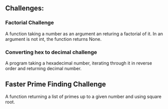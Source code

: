 ## Challenges: 

### Factorial Challenge 
A function taking a number as an argument an returing a factorial of it. In an argument is not int, the function returns None.

### Converting hex to decimal challenge
A program taking a hexadecimal number, iterating through it in reverse order and returning decimal number.

## Faster Prime Finding Challenge
A function returning a list of primes up to a given number and using square root.
